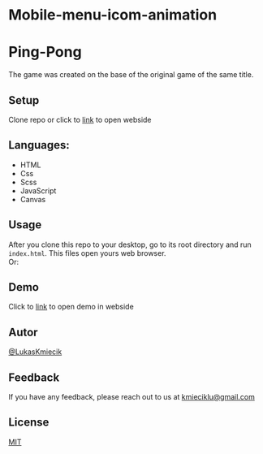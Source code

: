 # Mobile-menu-icom-animation


# Ping-Pong
The game was created on the base of the original game of the same title.

## Setup
Clone repo or click to [link](https://lukaskmiecik.github.io/Ping-Pong/) to open webside

## Languages:
+ HTML
+ Css
+ Scss
+ JavaScript
+ Canvas

## Usage 
After you clone this repo to your desktop, go to its root directory and run `index.html`.
This files open yours web browser.<br>
Or:

## Demo
Click to [link](https://lukaskmiecik.github.io/Ping-Pong/) to open demo in webside

## Autor
[@LukasKmiecik](https://github.com/LukasKmiecik)

## Feedback

If you have any feedback, please reach out to us at kmieciklu@gmail.com

## License

[MIT](https://choosealicense.com/licenses/mit/)
